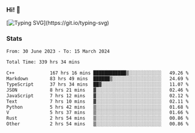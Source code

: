 ### Hi!  👋

[![Typing SVG](https://readme-typing-svg.herokuapp.com?font=Fira+Code&pause=1000&width=435&lines=Hello!+I'm+Texiwustion.)](https://git.io/typing-svg)

### Stats

<!--START_SECTION:waka-->

```txt
From: 30 June 2023 - To: 15 March 2024

Total Time: 339 hrs 34 mins

C++             167 hrs 16 mins ████████████▒░░░░░░░░░░░░   49.26 %
Markdown        83 hrs 49 mins  ██████▒░░░░░░░░░░░░░░░░░░   24.69 %
TypeScript      37 hrs 34 mins  ██▓░░░░░░░░░░░░░░░░░░░░░░   11.07 %
JSON            8 hrs 21 mins   ▓░░░░░░░░░░░░░░░░░░░░░░░░   02.46 %
JavaScript      7 hrs 12 mins   ▓░░░░░░░░░░░░░░░░░░░░░░░░   02.12 %
Text            7 hrs 10 mins   ▓░░░░░░░░░░░░░░░░░░░░░░░░   02.11 %
Python          5 hrs 42 mins   ▒░░░░░░░░░░░░░░░░░░░░░░░░   01.68 %
V               5 hrs 37 mins   ▒░░░░░░░░░░░░░░░░░░░░░░░░   01.66 %
Rust            2 hrs 54 mins   ▒░░░░░░░░░░░░░░░░░░░░░░░░   00.86 %
Other           2 hrs 54 mins   ▒░░░░░░░░░░░░░░░░░░░░░░░░   00.86 %
```

<!--END_SECTION:waka-->

